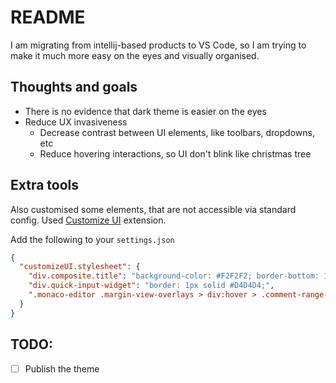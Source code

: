 # README

I am migrating from intellij-based products to VS Code,
so I am trying to make it much more easy on the eyes and visually organised.

## Thoughts and goals

- There is no evidence that dark theme is easier on the eyes
- Reduce UX invasiveness
  - Decrease contrast between UI elements, like toolbars, dropdowns, etc
  - Reduce hovering interactions, so UI don't blink like christmas tree

## Extra tools

Also customised some elements, that are not accessible via standard config.
Used [Customize UI](https://marketplace.visualstudio.com/items?itemName=iocave.customize-ui) extension.

Add the following to your `settings.json`

```json
{
  "customizeUI.stylesheet": {
    "div.composite.title": "background-color: #F2F2F2; border-bottom: 1px solid #D4D4D4;",
    "div.quick-input-widget": "border: 1px solid #D4D4D4;",
    ".monaco-editor .margin-view-overlays > div:hover > .comment-range-glyph.comment-diff-added:before, .monaco-editor .margin-view-overlays .comment-range-glyph.comment-diff-added.line-hover:before, .monaco-editor .margin-view-overlays .comment-range-glyph.comment-diff-added.multiline-add:before, .monaco-editor .comment-range-glyph.comment-thread:before": "color: #999999"
  }
}
```

## TODO:

- [ ] Publish the theme
